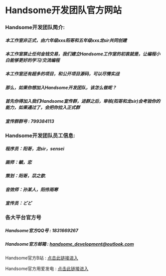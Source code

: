 # Handsome开发团队官方网站
### Handsome开发团队简介:
##### 本工作室非正式，由六年级xxs阳哥和五年级xxs龙sir共同创建
##### 本工作室禁止任何金钱交易，我们建立Handsome工作室的初衷就是，让编程小白能够更好的学习/交流编程
##### 本工作室还有超多的项目，和公开项目源码，可以尽情实战
##### 那么，如果你想加入Handsome开发团队，该怎么做呢？
##### 首先你得加入我们Handsome宣传群，进群之后，审核(阳哥和龙sir)会考验你的能力，如果通过了，会把你拉入正式群
##### 宣传群群号 : 799384113
### Handsome开发团队员工信息:
##### 程序员：阳哥，龙sir，sensei
##### 画师：毓，恋
##### 策划：阳哥，苡之歆.
##### 音效师：孙某人，阳佟雨寒
##### 宣传员：どど
### 各大平台官方号
##### Handsome官方QQ号 : 1831669267
##### Handsome官方邮箱 : handsome_development@outlook.com
Handsome官方B站 : [点击此链接进入](https://b23.tv/qcl48b9 "【官方b站】")

Handsome官方用爱发电 : [点击此链接进入](https://afdian.net/a/handsome-yang-ge "【官方用爱发电】")






